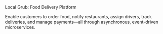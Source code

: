  Local Grub: Food Delivery Platform
 
  Enable customers to order food, notify restaurants, assign drivers, track deliveries, and manage payments—all through asynchronous, event-driven microservices.
